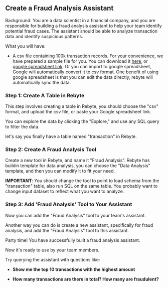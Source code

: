 ## Create a Fraud Analysis Assistant

Background: You are a data scientist in a financial company, and you are responsible for building a fraud analysis assistant to help your team identify potential fraud cases. The assistant should be able to analyze transaction data and identify suspicious patterns.

What you will have:
* A csv file containing 100k transaction records. For your convenience, we have prepared a sample file for you. You can download it [here](https://storage.googleapis.com/cui-runtime/fraud1.csv), or [google spreadsheet link](https://docs.google.com/spreadsheets/d/1mY57k8zYkhCZo51XEydnplWRSu75KiOAhvolTE4IUpw/edit?gid=1496520613#gid=1496520613). Or you can import to google spreadsheet, Google will automatically convert it to csv format.
One benefit of using google spreadsheet is that you can edit the data directly, rebyte will automatically sync the data.

### Step 1: Create A Table in Rebyte

This step involves creating a table in Rebyte, you should choose the "csv" format, and upload the csv file, or paste your Google spreadsheet link.

You can explore the data by clicking the "Explore," and use any SQL query to filter the data.

let's say you finally have a table named "transaction" in Rebyte.

### Step 2: Create A Fraud Analysis Tool
Create a new tool in Rebyte, and name it "Fraud Analysis". Rebyte has buildin template for data analysis, you can choose the "Data Analysis" template, and then you can modify it to fit your need.

**IMPORTANT**:
You should change the tool to point to load schema from the "transaction" table, also run SQL on the same table.
You probably want to change input dataset to reflect what you want to analyze.


### Step 3: Add 'Fraud Analysis' Tool to Your Assistant
Now you can add the "Fraud Analysis" tool to your team's assistant. 

Another way you can do is create a new assistant, specifically for fraud analysis, and add the "Fraud Analysis" tool to this assistant.


Party time! You have successfully built a fraud analysis assistant.

Now it's ready to use by your team members. 

Try querying the assistant with questions like:

* **Show me the top 10 transactions with the highest amount**

* **How many transactions are there in total? How many are fraudulent?**